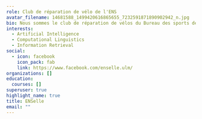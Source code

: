 ```yaml
---
role: Club de réparation de vélo de l'ENS
avatar_filename: 14681588_1499420616865655_7232591871890902942_n.jpg
bio: Nous sommes le club de réparation de vélos du Bureau des sports de l'ENS
interests:
  - Artificial Intelligence
  - Computational Linguistics
  - Information Retrieval
social:
  - icon: facebook
    icon_pack: fab
    link: https://www.facebook.com/enselle.ulm/
organizations: []
education:
  courses: []
superuser: true
highlight_name: true
title: ENSelle
email: ""
---
```

